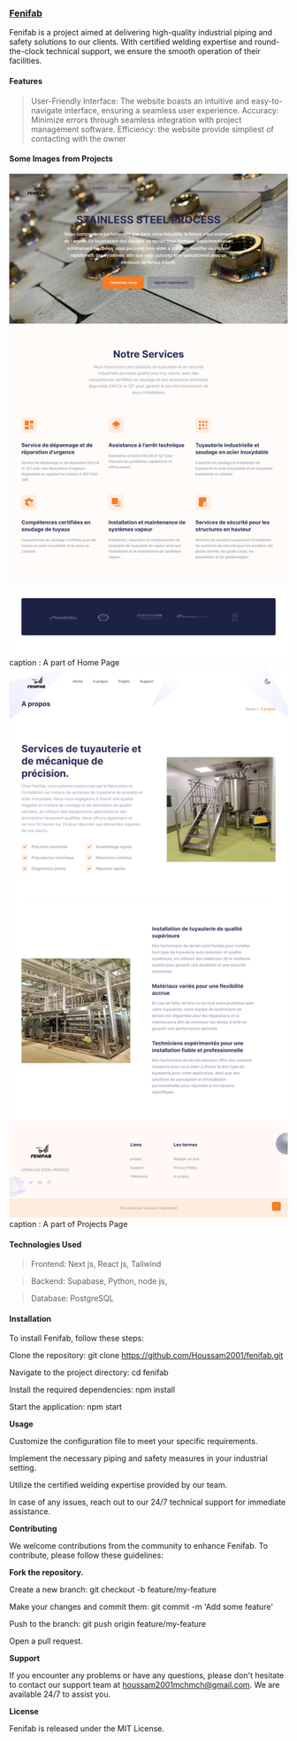 <h3><Strong>
<a href="https://fenifab.vercel.app/" target="_blank">
Fenifab
</a>
</Strong></h3> 

Fenifab is a project aimed at delivering high-quality industrial piping and safety solutions to our clients. With certified welding expertise and round-the-clock technical support, we ensure the smooth operation of their facilities.

<h4>Features</h4>

>User-Friendly Interface: The website boasts an intuitive and easy-to-navigate interface, ensuring a seamless user experience. 
>Accuracy: Minimize errors through seamless integration with project management software.
>Efficiency: the website provide simpliest of contacting with the owner

<h4>Some Images from Projects</h4>

<img src="/public/Screenshots 1.png"/>
<caption>caption : A part of Home Page</caption>
<img src="/public/screenshot 2.png"/>
<caption>caption : A part of Projects Page</caption>

<h4>Technologies Used</h4>

>Frontend: Next js, React js, Tailwind

>Backend: Supabase, Python, node js,

>Database: PostgreSQL

<h4>Installation</h4>

To install Fenifab, follow these steps:


Clone the repository: 
git clone https://github.com/Houssam2001/fenifab.git

Navigate to the project directory: 
cd fenifab

Install the required dependencies: 
npm install

Start the application: 
npm start

**Usage**

Customize the configuration file to meet your specific requirements.

Implement the necessary piping and safety measures in your industrial setting.

Utilize the certified welding expertise provided by our team.

In case of any issues, reach out to our 24/7 technical support for immediate assistance.

**Contributing**

We welcome contributions from the community to enhance Fenifab. To contribute, please follow these guidelines:


**Fork the repository.**

Create a new branch: 
git checkout -b feature/my-feature

Make your changes and commit them: 
git commit -m 'Add some feature'

Push to the branch: 
git push origin feature/my-feature

Open a pull request.

**Support**

If you encounter any problems or have any questions, please don't hesitate to contact our support team at houssam2001mchmch@gmail.com. We are available 24/7 to assist you.

**License**

Fenifab is released under the MIT License.
